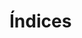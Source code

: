 <!-- Autor: Daniel Benjamin Perez Morales -->
<!-- GitHub: https://github.com/DanielPerezMoralesDev13 -->
<!-- Correo electrónico: danielperezdev@proton.me -->

<!-- 
base de datos dalto hello_sqlite3 tabla usuarios
docker exec --interactive --tty --privileged --user vscode container-sqlite3-practicas sqlite3 /home/vscode/Northwind.db
-->

<!-- https://youtu.be/DFg1V-rO6Pg?t=21234 -->

# Índices
